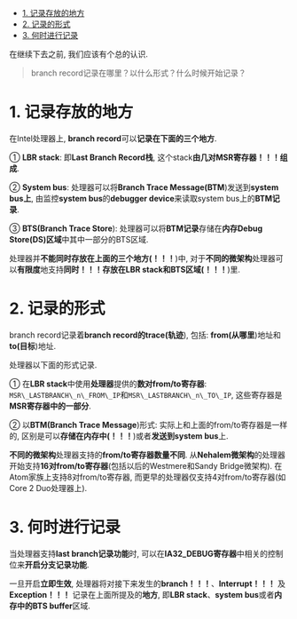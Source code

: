 
<!-- @import "[TOC]" {cmd="toc" depthFrom=1 depthTo=6 orderedList=false} -->

<!-- code_chunk_output -->

- [1. 记录存放的地方](#1-记录存放的地方)
- [2. 记录的形式](#2-记录的形式)
- [3. 何时进行记录](#3-何时进行记录)

<!-- /code_chunk_output -->

在继续下去之前, 我们应该有个总的认识. 

>branch record记录在哪里？以什么形式？什么时候开始记录？

# 1. 记录存放的地方

在Intel处理器上, **branch record**可以**记录在下面的三个地方**. 

① **LBR stack**: 即**Last Branch Record栈**, 这个stack**由几对MSR寄存器！！！组成**. 

② **System bus**: 处理器可以将**Branch Trace Message(BTM**)发送到**system bus上**, 由监控**system bus**的**debugger device**来读取system bus上的**BTM记录**. 

③ **BTS(Branch Trace Store**): 处理器可以将**BTM记录**存储在**内存Debug Store(DS)区域**中其中一部分的BTS区域. 

处理器并**不能同时存放在上面的三个地方(！！！**)中, 对于**不同的微架构**处理器可以**有限度**地支持**同时！！！存放在LBR stack和BTS区域(！！！**)里. 

# 2. 记录的形式

branch record记录着**branch record的trace(轨迹**), 包括: **from(从哪里**)地址和**to(目标**)地址. 

处理器以下面的形式记录. 

① 在**LBR stack**中使用**处理器**提供的**数对from/to寄存器**: `MSR\_LASTBRANCH\_n\_FROM\_IP`和`MSR\_LASTBRANCH\_n\_TO\_IP`, 这些寄存器是**MSR寄存器中的一部分**. 

② 以**BTM(Branch Trace Message**)形式: 实际上和上面的from/to寄存器是一样的, 区别是可以**存储在内存中(！！！**)或者**发送到system bus**上. 

**不同的微架构**处理器支持的**from/to寄存器数量不同**. 从**Nehalem微架构**的处理器开始支持**16对from/to寄存器**(包括以后的Westmere和Sandy Bridge微架构). 在Atom家族上支持8对from/to寄存器, 而更早的处理器仅支持4对from/to寄存器(如Core 2 Duo处理器上). 

# 3. 何时进行记录

当处理器支持**last branch记录功能**时, 可以在**IA32\_DEBUG寄存器**中相关的控制位来**开启分支记录功能**. 

一旦开启**立即生效**, 处理器将对接下来发生的**branch！！！**、**Interrupt！！！** 及**Exception！！！** 记录在上面所提及的**地方**, 即**LBR stack**、**system bus**或者**内存中的BTS buffer**区域. 